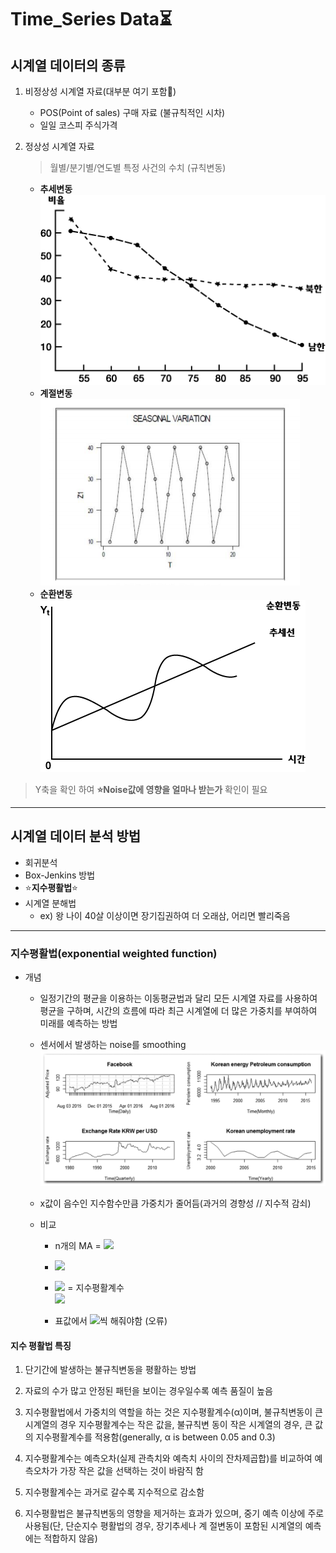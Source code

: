 <script type="text/javascript" src="http://cdn.mathjax.org/mathjax/latest/MathJax.js?config=default"></script>

# Time_Series Data⏳

## 시계열 데이터의 종류
1. 비정상성 시계열 자료(대부분 여기 포함🤣)
    - POS(Point of sales) 구매 자료 (불규칙적인 시차)
    - 일일 코스피 주식가격

2. 정상성 시계열 자료
    > 월별/분기별/연도별 특정 사건의 수치 (규칙변동)
    - **추세변동**  
    ![추세변동](../../img/timeseries_추세변동.gif)
    - **계절변동**  
    ![계절변동](../../img/timeseries_계절변동.png) 
    - **순환변동**  
    ![순환변동](../../img/timeseries_순환변동.gif) 


> Y축을 확인 하여 **⭐Noise값에 영향을 얼마나 받는가** 확인이 필요

---

## 시계열 데이터 분석 방법
- 회귀분석
- Box-Jenkins 방법
- ⭐**지수평활법**⭐
- 시계열 분해법
  - ex) 왕 나이 40살 이상이면 장기집권하여 더 오래삼, 어리면 빨리죽음

---
### 지수평활법(exponential weighted function)
- 개념 
  - 일정기간의 평균을 이용하는 이동평균법과 달리 모든 시계열 자료를 사용하여 평균을 구하며, 시간의 흐름에 따라 최근 시계열에 더 많은 가중치를 부여하여 미래를 예측하는 방법

  - 센서에서 발생하는 noise를 smoothing  
![Time_Series Data](../../img/timeseries.png)

  - x값이 음수인 지수함수만큼 가중치가 줄어듬(과거의 경향성 // 지수적 감쇠)
  - 비교
    - n개의 MA = <img src="https://render.githubusercontent.com/render/math?math=\dfrac{y_{-1} + y_{-2} + …..+ y_{-n}}{n}">

    - <img src="https://render.githubusercontent.com/render/math?math=\hat y_{t} = \alpha(1−\alpha)y_{T−1}+\alpha(1−\alpha)2y_{T−2}+⋯">

    - <img src="https://render.githubusercontent.com/render/math?math=\alpha"> = 지수평활계수  
      ![](../../img/timeseries_표.png)
    - 표값에서 <img src="https://render.githubusercontent.com/render/math?math=y_{T-1}">씩 해줘야함 (오류)

#### 지수 평활법 특징

1. 단기간에 발생하는 불규칙변동을 평활하는 방법

2. 자료의 수가 많고 안정된 패턴을 보이는 경우일수록 예측 품질이 높음

3. 지수평활법에서 가중치의 역할을 하는 것은 지수평활계수(α)이며, 불규칙변동이 큰 시계열의 경우 지수평활계수는 작은 값을, 불규칙변   동이 작은 시계열의 경우, 큰 값의 지수평활계수를 적용함(generally, α is between 0.05 and 0.3)

2. 지수평활계수는 예측오차(실제 관측치와 예측치 사이의 잔차제곱합)를 비교하여 예측오차가 가장 작은 값을 선택하는 것이 바람직 함

3. 지수평활계수는 과거로 갈수록 지수적으로 감소함

4. 지수평활법은 불규칙변동의 영향을 제거하는 효과가 있으며, 중기 예측 이상에 주로 사용됨(단, 단순지수 평활법의 경우, 장기추세나 계   절변동이 포함된 시계열의 예측에는 적합하지 않음)